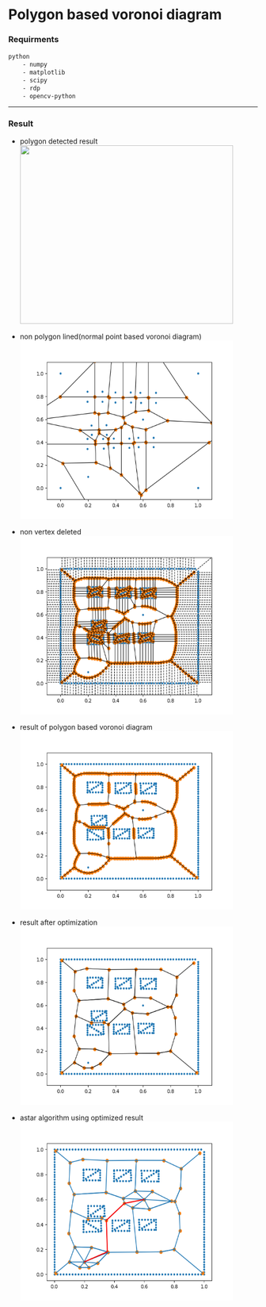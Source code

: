 # Polygon based voronoi diagram

### Requirments
~~~
python   
    - numpy  
    - matplotlib  
    - scipy  
    - rdp  
    - opencv-python  
~~~
-----

### Result
* polygon detected result  
  <img src="./result/polygon_detect_result" width="430px" height="360px">

* non polygon lined(normal point based voronoi diagram)  
  <img src="./result/non_lined_result.png" width="430px" height="360px">

* non vertex deleted  
  <img src="./result/non_deleted_result.png" width="430px" height="360px">

* result of polygon based voronoi diagram  
  <img src="./result/non_optimized_result.png" width="430px" height="360px">

* result after optimization  
  <img src="./result/optimized_result.png" width="430px" height="360px">

* astar algorithm using optimized result  
  <img src="./result/astar_result.png" width="430px" height="360px">
